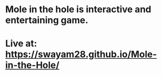# Mole in the hole is interactive and entertaining game.
# Live at: https://swayam28.github.io/Mole-in-the-Hole/


